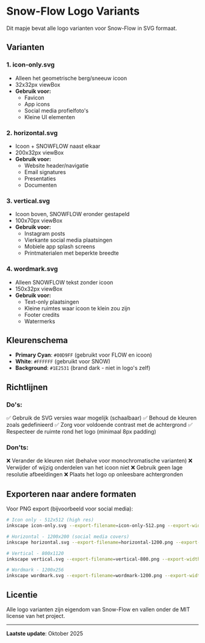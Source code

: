 # Snow-Flow Logo Variants

Dit mapje bevat alle logo varianten voor Snow-Flow in SVG formaat.

## Varianten

### 1. **icon-only.svg**
- Alleen het geometrische berg/sneeuw icoon
- 32x32px viewBox
- **Gebruik voor:**
  - Favicon
  - App icons
  - Social media profielfoto's
  - Kleine UI elementen

### 2. **horizontal.svg**
- Icoon + SNOWFLOW naast elkaar
- 200x32px viewBox
- **Gebruik voor:**
  - Website header/navigatie
  - Email signatures
  - Presentaties
  - Documenten

### 3. **vertical.svg**
- Icoon boven, SNOWFLOW eronder gestapeld
- 100x70px viewBox
- **Gebruik voor:**
  - Instagram posts
  - Vierkante social media plaatsingen
  - Mobiele app splash screens
  - Printmaterialen met beperkte breedte

### 4. **wordmark.svg**
- Alleen SNOWFLOW tekst zonder icoon
- 150x32px viewBox
- **Gebruik voor:**
  - Text-only plaatsingen
  - Kleine ruimtes waar icoon te klein zou zijn
  - Footer credits
  - Watermerks

## Kleurenschema

- **Primary Cyan**: `#00D9FF` (gebruikt voor FLOW en icoon)
- **White**: `#FFFFFF` (gebruikt voor SNOW)
- **Background**: `#1E2531` (brand dark - niet in logo's zelf)

## Richtlijnen

### Do's:
✅ Gebruik de SVG versies waar mogelijk (schaalbaar)
✅ Behoud de kleuren zoals gedefinieerd
✅ Zorg voor voldoende contrast met de achtergrond
✅ Respecteer de ruimte rond het logo (minimaal 8px padding)

### Don'ts:
❌ Verander de kleuren niet (behalve voor monochromatische varianten)
❌ Verwijder of wijzig onderdelen van het icoon niet
❌ Gebruik geen lage resolutie afbeeldingen
❌ Plaats het logo op onleesbare achtergronden

## Exporteren naar andere formaten

Voor PNG export (bijvoorbeeld voor social media):

```bash
# Icon only - 512x512 (high res)
inkscape icon-only.svg --export-filename=icon-only-512.png --export-width=512 --export-height=512

# Horizontal - 1200x200 (social media covers)
inkscape horizontal.svg --export-filename=horizontal-1200.png --export-width=1200 --export-height=200

# Vertical - 800x1120
inkscape vertical.svg --export-filename=vertical-800.png --export-width=800 --export-height=1120

# Wordmark - 1200x256
inkscape wordmark.svg --export-filename=wordmark-1200.png --export-width=1200 --export-height=256
```

## Licentie

Alle logo varianten zijn eigendom van Snow-Flow en vallen onder de MIT license van het project.

---

**Laatste update**: Oktober 2025
